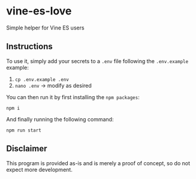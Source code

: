 # vine-es-love
Simple helper for Vine ES users

## Instructions

To use it, simply add your secrets to a `.env` file following the `.env.example` example:

1. `cp .env.example .env`
2. `nano .env` -> modify as desired

You can then run it by first installing the `npm packages`:

`npm i`

And finally running the following command:

`npm run start`

## Disclaimer

This program is provided as-is and is merely a proof of concept, so do not expect more development.